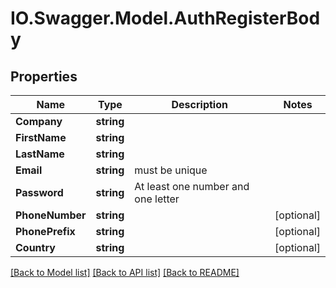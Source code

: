 # IO.Swagger.Model.AuthRegisterBody
## Properties

Name | Type | Description | Notes
------------ | ------------- | ------------- | -------------
**Company** | **string** |  | 
**FirstName** | **string** |  | 
**LastName** | **string** |  | 
**Email** | **string** | must be unique | 
**Password** | **string** | At least one number and one letter | 
**PhoneNumber** | **string** |  | [optional] 
**PhonePrefix** | **string** |  | [optional] 
**Country** | **string** |  | [optional] 

[[Back to Model list]](../README.md#documentation-for-models) [[Back to API list]](../README.md#documentation-for-api-endpoints) [[Back to README]](../README.md)

